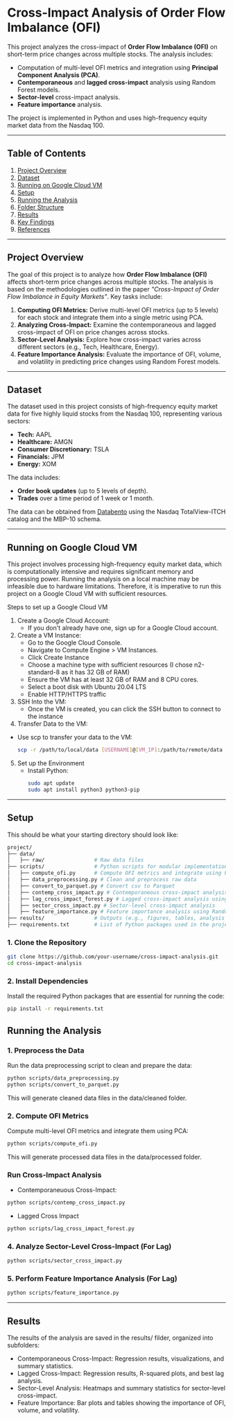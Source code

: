 # Cross-Impact Analysis of Order Flow Imbalance (OFI)

This project analyzes the cross-impact of **Order Flow Imbalance (OFI)** on short-term price changes across multiple stocks. The analysis includes:
- Computation of multi-level OFI metrics and integration using **Principal Component Analysis (PCA)**.
- **Contemporaneous** and **lagged cross-impact** analysis using Random Forest models.
- **Sector-level** cross-impact analysis.
- **Feature importance** analysis.

The project is implemented in Python and uses high-frequency equity market data from the Nasdaq 100.

---

## Table of Contents
1. [Project Overview](#project-overview)
2. [Dataset](#dataset)
3. [Running on Google Cloud VM](#running-on-google-cloud-vm)
4. [Setup](#setup)
5. [Running the Analysis](#running-the-analysis)
6. [Folder Structure](#folder-structure)
7. [Results](#results)
8. [Key Findings](#key-findings)
9. [References](#references)

---

## Project Overview

The goal of this project is to analyze how **Order Flow Imbalance (OFI)** affects short-term price changes across multiple stocks. The analysis is based on the methodologies outlined in the paper *"Cross-Impact of Order Flow Imbalance in Equity Markets"*. Key tasks include:
1. **Computing OFI Metrics:** Derive multi-level OFI metrics (up to 5 levels) for each stock and integrate them into a single metric using PCA.
2. **Analyzing Cross-Impact:** Examine the contemporaneous and lagged cross-impact of OFI on price changes across stocks.
3. **Sector-Level Analysis:** Explore how cross-impact varies across different sectors (e.g., Tech, Healthcare, Energy).
4. **Feature Importance Analysis:** Evaluate the importance of OFI, volume, and volatility in predicting price changes using Random Forest models.

---

## Dataset

The dataset used in this project consists of high-frequency equity market data for five highly liquid stocks from the Nasdaq 100, representing various sectors:
- **Tech:** AAPL
- **Healthcare:** AMGN
- **Consumer Discretionary:** TSLA
- **Financials:** JPM
- **Energy:** XOM

The data includes:
- **Order book updates** (up to 5 levels of depth).
- **Trades** over a time period of 1 week or 1 month.

The data can be obtained from [Databento](https://databento.com/) using the Nasdaq TotalView-ITCH catalog and the MBP-10 schema.

---
## Running on Google Cloud VM
This project involves processing high-frequency equity market data, which is computationally intensive and requires significant memory and processing power. Running the analysis on a local machine may be infeasible due to hardware limitations. Therefore, it is imperative to run this project on a Google Cloud VM with sufficient resources.

Steps to set up a Google Cloud VM
1. Create a Google Cloud Account:
   - If you don't already have one, sign up for a Google Cloud account.
2. Create a VM Instance:
   - Go to the Google Cloud Console.
   - Navigate to Compute Engine > VM Instances.
   - Click Create Instance
   - Choose a machine type with sufficient resources (I chose n2-standard-8 as it has 32 GB of RAM)
   - Ensure the VM has at least 32 GB of RAM and 8 CPU cores.
   - Select a boot disk with Ubuntu 20.04 LTS
   - Enable HTTP/HTTPS traffic
3. SSH Into the VM:
   - Once the VM is created, you can click the SSH button to connect to the instance
4.  Transfer Data to the VM:
   - Use scp to transfer your data to the VM:
     ```bash
     scp -r /path/to/local/data [USERNAME]@[VM_IP]:/path/to/remote/data
     ```
5. Set up the Environment
   - Install Python:
     ```bash
     sudo apt update
     sudo apt install python3 python3-pip
     ```
---
## Setup
This should be what your starting directory should look like:
```bash
project/
├── data/                   
│   ├── raw/                # Raw data files
├── scripts/                # Python scripts for modular implementations
│   ├── compute_ofi.py      # Compute OFI metrics and integrate using PCA
│   ├── data_preprocessing.py # Clean and preprocess raw data
│   ├── convert_to_parquet.py # Convert csv to Parquet
│   ├── contemp_cross_impact.py # Contemporaneous cross-impact analysis
│   ├── lag_cross_impact_forest.py # Lagged cross-impact analysis using Random Forest
│   ├── sector_cross_impact.py # Sector-level cross-impact analysis
│   ├── feature_importance.py # Feature importance analysis using Random Forest
├── results/                # Outputs (e.g., figures, tables, analysis results)
├── requirements.txt        # List of Python packages used in the project
```


### 1. Clone the Repository
```bash
git clone https://github.com/your-username/cross-impact-analysis.git
cd cross-impact-analysis
```
### 2. Install Dependencies
Install the required Python packages that are essential for running the code:
```bash
pip install -r requirements.txt
```
## Running the Analysis
### 1. Preprocess the Data
Run the data preprocessing script to clean and prepare the data:
```bash
python scripts/data_preprocessing.py
python scripts/convert_to_parquet.py
```
This will generate cleaned data files in the data/cleaned folder.
### 2. Compute OFI Metrics
Compute multi-level OFI metrics and integrate them using PCA:
```bash
python scripts/compute_ofi.py
```
This will generate processed data files in the data/processed folder.
### Run Cross-Impact Analysis
- Contemporaneuous Cross-Impact:
```bash
python scripts/contemp_cross_impact.py
```
- Lagged Cross Impact
```bash
python scripts/lag_cross_impact_forest.py
```
### 4. Analyze Sector-Level Cross-Impact (For Lag)
```bash
python scripts/sector_cross_impact.py
```
### 5. Perform Feature Importance Analysis (For Lag)
```bash
python scripts/feature_importance.py
```
---
## Results
The results of the analysis are saved in the results/ filder, organized into subfolders:
- Contemporaneous Cross-Impact: Regression results, visualizations, and summary statistics.
- Lagged Cross-Impact: Regression results, R-squared plots, and best lag analysis.
- Sector-Level Analysis: Heatmaps and summary statistics for sector-level cross-impact.
- Feature Importance: Bar plots and tables showing the importance of OFI, volume, and volatility.
